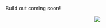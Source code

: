 Build out coming soon!

<p align="center">
    <img src="https://giant.gfycat.com/HonorableBewitchedBichonfrise.gif">
</p>
